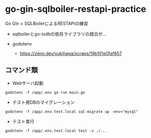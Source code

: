 # go-gin-sqlboiler-restapi-practice
Go Gin × SQLBoilerによるRESTAPIの練習

- sqlboilerとgo-txdbの依存ライブラリの競合が...

- godotenv
	- https://zenn.dev/yukihaga/scraps/19b101e0faf857

## コマンド類
- Webサーバ起動
```
godotenv -f /app/.env go run main.go
```

- テスト用DBのマイグレーション
```
godotenv -f /app/.env.test.local sql-migrate up -env="mysql"
```

- テスト実行
```
godotenv -f /app/.env.test.local test -v ./...
```
